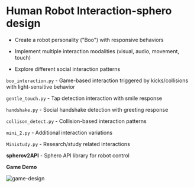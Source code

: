 # Human Robot Interaction-sphero design
- Create a robot personality ("Boo") with responsive behaviors

- Implement multiple interaction modalities (visual, audio, movement, touch)

- Explore different social interaction patterns


`boo_interaction.py` - Game-based interaction triggered by kicks/collisions with light-sensitive behavior

`gentle_touch.py` - Tap detection interaction with smile response

`handshake.py` - Social handshake detection with greeting response

`collison_detect.py` - Collision-based interaction patterns

`mini_2.py` - Additional interaction variations

`Ministudy.py` - Research/study related interactions

**spherov2API** - Sphero API library for robot control

**Game Demo**


![game-design](https://github.com/user-attachments/assets/6e76e1f4-e298-4f28-b90b-269fd66288e7)
